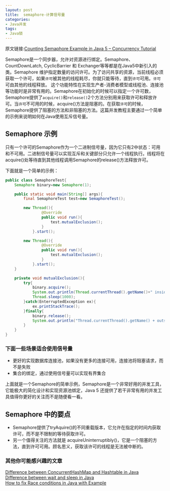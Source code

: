 ```yaml
---
layout: post
title:  semaphore-计算信号量
categories:
- Java并发
tags:
- Java锁
---
```


原文链接:[Counting Semaphore Example in Java 5 – Concurrency Tutorial](http://javarevisited.blogspot.com/2012/05/counting-semaphore-example-in-java-5.html)

Semaphore是一个同步器，允许对资源进行绑定。Semaphore、 CountDownLatch, CyclicBarrier 和 Exchanger等等都是在Java5中新引入的类。Semaphore 维护指定数量的访问许可。为了访问共享的资源，当前线程必须获取一个许可，如果`许可`被其他的线程耗尽，你就只能等待，直到`许可`可用。`许可`可由其他的线程释放。
这个功能特性在实现生产者-消费者模型或线程池、连接池等功能时是非常有用的。Semaphore在初始化的时候可以指定一个许可数，Semaphore提供了`acquire()`和`release()`2个方法分别用来获取许可和释放许可。当`许可`不可用的时候，acquire()方法是阻塞的。在获取`许可`的时候，Semaphore提供了阻塞的方法和非阻塞的方法。这篇并发教程主要通过一个简单的示例来说明如何在Java使用互斥信号量。


## Semaphore 示例

只有一个许可的Semaphore作为一个二进制信号量，因为它只有2中状态：可用和不可用。二进制信号量可以实现互斥和关键部分只允许一个线程执行。线程将在acquire()处等待直到其他线程调用Semaphore的release()方法释放许可。

下面就是一个简单的示例：

```java
public class SemaphoreTest{
    Semaphore binary=new Semaphore(1);

    public static void main(String[] args){
        final SemaphoreTest test=new SemaphoreTest();

        new Thread(){
                @Override
                public void run(){
                    test.mutualExclusion();
                }
            }.start();

        new Thread(){
                @Override
                public void run(){
                    test.mutualExclusion();
                }
            }.start();
    }

    private void mutualExclusion(){
        try{
            binary.acquire();
            System.out.println(Thread.currentThread().getName()+" inside mutual exclusive region");
            Thread.sleep(1000);
        }catch(EnterruptedException ex){
            ex.printStackTrace();
        }finally{
            binary.release();
            System.out.println("Thread.currentThread().getName() + outside of mutual exclusive region");
        }
    }
}
```

### 下面一些场景适合使用信号量

- 更好的实现数据库连接池，如果没有更多的连接可用，连接池将阻塞请求，而不是失败
- 集合的绑定，通过使用信号量可以实现有界集合

上面就是一个Semaphore的简单示例，Semaphore是一个非常好用的并发工具，它能极大的简化设计和实现资源池绑定，Java 5 还提供了若干非常有用的并发工具值得你更好的关注而不是随便看一看。

## Semaphore 中的要点

- Semaphore提供了tryAquire()的不同重载版本，它允许在指定的时间内获取许可，而不是不限制的等待获取许可。
- 另一个值得关注的方法就是 acquireUninterruptibly()，它是一个阻塞的方法，直到许可可用。顾名思义，获取该许可的线程是无法被中断的。


### 其他你可能感兴趣的文章

[Difference between ConcurrentHashMap and Hashtable in Java](http://javarevisited.blogspot.com/2011/04/difference-between-concurrenthashmap.html)  
[Difference between wait and sleep in Java](http://javarevisited.blogspot.com/2011/12/difference-between-wait-sleep-yield.html)  
[How to fix Race conditions in Java with Example](http://javarevisited.blogspot.com/2012/02/what-is-race-condition-in.html)   

